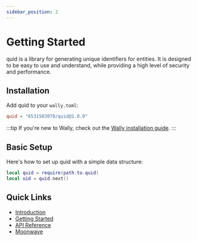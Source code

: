 ```yaml
---
sidebar_position: 2
---
```


# Getting Started

quid is a library for generating unique identifiers for entities. It is designed to be easy to use and understand, while providing a high level of security and performance.

## Installation

Add quid to your `wally.toml`:

```toml
quid = "6531503070/quid@1.0.0"
```

:::tip
If you're new to Wally, check out the [Wally installation guide](https://wally.run/install).
:::

## Basic Setup

Here's how to set up quid with a simple data structure:

```lua
local quid = require(path.to.quid)
local uid = quid.next()
```

## Quick Links

- [Introduction](./intro.md)
- [Getting Started](./getting-started.md)
- [API Reference](../api)
- [Moonwave](https://eryn.io/moonwave/docs/intro)
